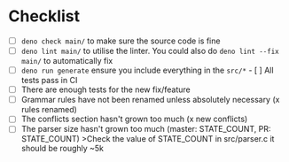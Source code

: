 # Checklist

- [ ] `deno check main/` to make sure the source code is fine
- [ ] `deno lint main/` to utilise the linter. You could also do
      `deno lint --fix main/` to automatically fix
- [ ] `deno run generate` ensure you include everything in the `src/*` - [ ] All
      tests pass in CI
- [ ] There are enough tests for the new fix/feature
- [ ] Grammar rules have not been renamed unless absolutely necessary (x rules
      renamed)
- [ ] The conflicts section hasn't grown too much (x new conflicts)
- [ ] The parser size hasn't grown too much (master: STATE_COUNT, PR:
      STATE_COUNT) >Check the value of STATE_COUNT in src/parser.c it should be
      roughly ~5k
